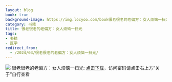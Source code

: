 ```yaml
---
layout: blog
book: true
background-image: https://img.locyoo.com/book很老很老的老偏方：女人烦恼一扫光.jpg
category: 书籍
title: 很老很老的老偏方：女人烦恼一扫光
tags:
- 书籍
- 医学
redirect_from:
  - /2024/03/很老很老的老偏方：女人烦恼一扫光/
---
```

![](https://img.locyoo.com/book很老很老的老偏方：女人烦恼一扫光.jpg)
很老很老的老偏方：女人烦恼一扫光: <a name = "ref1" href="https://url18.ctfile.com/f/50983618-1041681826-de9343?p=3619">点击下载</a>，访问密码请点击右上方“关于”自行查看